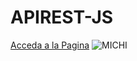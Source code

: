 # APIREST-JS
[Acceda a la Pagina](https://github.com/guillefrank/test.git)
![MICHI](https://giphy.com/clips/justin-cat-vibing-vibin-r31CDVGv8RRRbZPU6r)

